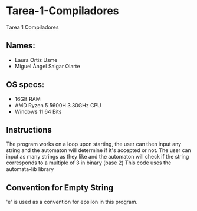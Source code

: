 # Tarea-1-Compiladores
Tarea 1 Compiladores

## Names:
* Laura Ortiz Usme
* Miguel Ángel Salgar Olarte

## OS specs:
* 16GB RAM
* AMD Ryzen 5 5600H 3.30GHz CPU
* Windows 11 64 Bits

## Instructions
The program works on a loop upon starting, the user can then input any string and the automaton will determine if it's accepted or not.
The user can input as many strings as they like and the automaton will check if the string corresponds to a multiple of 3 in binary (base 2)
This code uses the automata-lib library

## Convention for Empty String
'e' is used as a convention for epsilon in this program.
